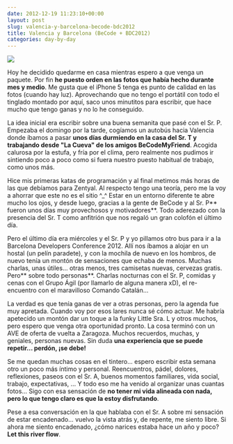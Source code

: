 ```yaml
---
date: 2012-12-19 11:23:10+00:00
layout: post
slug: valencia-y-barcelona-becode-bdc2012
title: Valencia y Barcelona (BeCode + BDC2012)
categories: day-by-day
---
```


[![](http://blog.migueljulian.com/wp-content/uploads/beCode-wallpaper-800x450.png)](http://blog.migueljulian.com/2012/12/valencia-y-barcelona-becode-bdc2012/becode-wallpaper/)

Hoy he decidido quedarme en casa mientras espero a que venga un paquete. Por fin **he puesto orden en las fotos que había hecho durante mes y medio**. Me gusta que el iPhone 5 tenga es punto de calidad en las fotos (cuando hay luz). Aprovechando que no tengo el portátil con todo el tinglado montado por aquí, saco unos minutitos para escribir, que hace mucho que tengo ganas y no lo he conseguido.

La idea inicial era escribir sobre una buena semanita que pasé con el Sr. P. Empezaba el domingo por la tarde, cogíamos un autobús hacia Valencia donde íbamos a pasar **unos días durmiendo en la casa del Sr. T y trabajando desde "La Cueva" de los amigos BeCodeMyFriend**. Acogida calurosa por la estufa, y fría por el clima, pero realmente nos pudimos ir sintiendo poco a poco como si fuera nuestro puesto habitual de trabajo, como unos más.

Hice mis primeras katas de programación y al final metimos más horas de las que debíamos para Zentyal. Al respecto tengo una teoría, pero me la voy a ahorrar que este no es el sitio ^_^ Estar en un entorno diferente te abre mucho los ojos, y desde luego, gracias a la gente de BeCode y al Sr. P** fueron unos días muy provechosos y motivadores**. Todo aderezado con la presencia del Sr. T como anfitrión que nos regaló un gran colofón el último día.

Pero el último día era miércoles y el Sr. P y yo pillamos otro bus para ir a la Barcelona Developers Conference 2012. Allí nos íbamos a alojar en un hostal (un pelín paradete), y con la mochila de nuevo en los hombros, de nuevo tenía un montón de sensaciones que echaba de menos. Muchas charlas, unas útiles... otras menos, tres camisetas nuevas, cervezas gratis. Pero** sobre todo personas**. Charlas nocturnas con el Sr. P, comidas y cenas con el Grupo Ágil (por llamarlo de alguna manera xD), el re-encuentro con el maravilloso Comando Catalán...

La verdad es que tenía ganas de ver a otras personas, pero la agenda fue muy apretada. Cuando voy por esos lares nunca sé cómo actuar. Me habría apetecido un montón dar un toque a la funky Little Sra. L y otros muchos, pero espero que venga otra oportunidad pronto. La cosa terminó con un AVE de oferta de vuelta a Zaragoza. Muchos recuerdos, muchas, y geniales, personas nuevas. Sin duda **una experiencia que se puede repetir... perdón, ¡se debe!**

Se me quedan muchas cosas en el tintero... espero escribir esta semana otro un poco más íntimo y personal. Reencuentros, pádel, dolores, reflexiones, paseos con el Sr. A, buenos momentos familiares, vida social, trabajo, expectativas, ... Y todo eso me ha venido al organizar unas cuantas fotos... Sigo con esa sensación de **no tener mi vida alineada con nada, pero lo que tengo claro es que la estoy disfrutando**.

Pese a esa conversación en la que hablaba con el Sr. A sobre mi sensación de estar encadenado... vuelvo la vista atrás y, de repente, me siento libre. Si ahora me siento encadenado, ¿cómo narices estaba hace un año y poco? **Let this river flow**.
